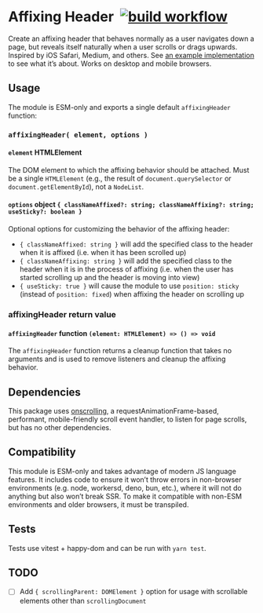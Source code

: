 # Affixing Header&nbsp; [![build workflow](https://github.com/acusti/affixing-header/actions/workflows/deploy.yml/badge.svg)](https://github.com/acusti/affixing-header/actions)

Create an affixing header that behaves normally as a user navigates down a page, but reveals itself naturally when a user scrolls or drags upwards. Inspired by iOS Safari, Medium, and others. See [an example implementation][acusti.ca] to see what it’s about. Works on desktop and mobile browsers.

## Usage

The module is ESM-only and exports a single default `affixingHeader` function:

### `affixingHeader( element, options )`

#### `element` HTMLElement

The DOM element to which the affixing behavior should be attached. Must be a single `HTMLElement` (e.g., the result of `document.querySelector` or `document.getElementById`), not a `NodeList`.

#### `options` object `{ classNameAffixed?: string; classNameAffixing?: string; useSticky?: boolean }`

Optional options for customizing the behavior of the affixing header:

- `{ classNameAffixed: string }` will add the specified class to the header when it is affixed (i.e. when it has been scrolled up)
- `{ classNameAffixing: string }` will add the specified class to the header when it is in the process of affixing (i.e. when the user has started scrolling up and the header is moving into view)
- `{ useSticky: true }` will cause the module to use `position: sticky` (instead of `position: fixed`) when affixing the header on scrolling up

### affixingHeader return value

#### `affixingHeader` function `(element: HTMLElement) => () => void`

The `affixingHeader` function returns a cleanup function that takes no arguments and is used to remove listeners and cleanup the affixing behavior.

## Dependencies

This package uses [onscrolling][], a requestAnimationFrame-based, performant, mobile-friendly scroll event handler, to listen for page scrolls, but has no other dependencies.

## Compatibility

This module is ESM-only and takes advantage of modern JS language features. It includes code to ensure it won’t throw errors in non-browser environments (e.g. node, workersd, deno, bun, etc.), where it will not do anything but also won’t break SSR. To make it compatible with non-ESM environments and older browsers, it must be transpiled.

## Tests

Tests use vitest + happy-dom and can be run with `yarn test`.

## TODO

- [ ] Add `{ scrollingParent: DOMElement }` option for usage with scrollable elements other than `scrollingDocument`

[acusti.ca]: http://www.acusti.ca
[onscrolling]: https://github.com/acusti/onscrolling
